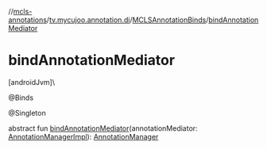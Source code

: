 //[mcls-annotations](../../../index.md)/[tv.mycujoo.annotation.di](../index.md)/[MCLSAnnotationBinds](index.md)/[bindAnnotationMediator](bind-annotation-mediator.md)

# bindAnnotationMediator

[androidJvm]\

@Binds

@Singleton

abstract fun [bindAnnotationMediator](bind-annotation-mediator.md)(annotationMediator: [AnnotationManagerImpl](../../tv.mycujoo.annotation.mediator/-annotation-manager-impl/index.md)): [AnnotationManager](../../tv.mycujoo.annotation.mediator/-annotation-manager/index.md)
